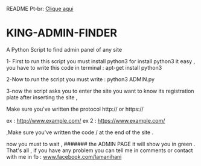 README Pt-br: [Clique aqui](README-Pt-br)
# KING-ADMIN-FINDER
A Python Script to find admin panel of any site

1- First to run this script you must install python3 
for install python3 it easy , you have to write this code in terminal : apt-get install python3 

2-Now to run the script you must write : python3 ADMIN.py

3-now the script asks you to enter the site you want to know its registration plate 
after inserting the site , 

Make sure you've written the protocol http:// or https://


ex : http://www.example.com/
ex 2 : https://www.example.com/

,Make sure you've written the code / at the end of the site .

now you must to wait , 
####### the ADMIN PAGE it will show you in green .
That's all , if you have any problem you can tell me in comments or contact with me in fb : www.facebook.com/lamanihani

